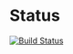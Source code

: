 # Status

[![Build Status](https://travis-ci.org/arxanchain/tomago-sdk-py.svg?branch=master)](https://travis-ci.org/arxanchain/tomago-sdk-py)

